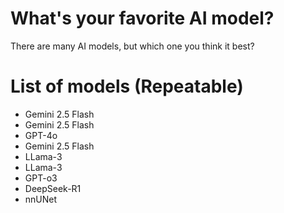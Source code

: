 # What's your favorite AI model?
There are many AI models, but which one you think it best?

# List of models (Repeatable)
- Gemini 2.5 Flash
- Gemini 2.5 Flash
- GPT-4o
- Gemini 2.5 Flash
- LLama-3
- LLama-3
- GPT-o3
- DeepSeek-R1
- nnUNet

